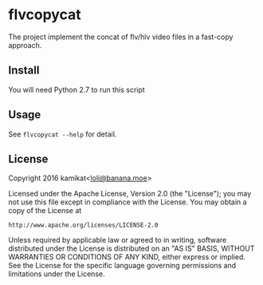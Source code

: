 flvcopycat
==========

The project implement the concat of flv/hlv video files in a fast-copy
approach.

Install
-------

You will need Python 2.7 to run this script

Usage
-----

See `flvcopycat --help` for detail.

License
-------

Copyright 2016 kamikat&lt;loli@banana.moe&gt;

Licensed under the Apache License, Version 2.0 (the "License");
you may not use this file except in compliance with the License.
You may obtain a copy of the License at

    http://www.apache.org/licenses/LICENSE-2.0

Unless required by applicable law or agreed to in writing, software
distributed under the License is distributed on an "AS IS" BASIS,
WITHOUT WARRANTIES OR CONDITIONS OF ANY KIND, either express or implied.
See the License for the specific language governing permissions and
limitations under the License.


